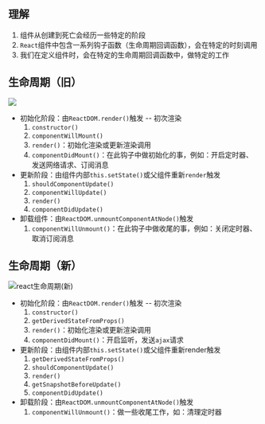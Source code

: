 ## 理解

1. 组件从创建到死亡会经历一些特定的阶段
2. `React`组件中包含一系列钩子函数（生命周期回调函数），会在特定的时刻调用
3. 我们在定义组件时，会在特定的生命周期回调函数中，做特定的工作

## 生命周期（旧）

![](D:\Project\Personal\frontEnd-knowledge\React\文档\imgs\react生命周期(旧).png)

+ 初始化阶段：由`ReactDOM.render()`触发 -- 初次渲染
  1. `constructor()`
  2. `componentWillMount()`
  3. `render()`：初始化渲染或更新渲染调用
  4. `componentDidMount()`：在此钩子中做初始化的事，例如：开启定时器、发送网络请求、订阅消息
+ 更新阶段：由组件内部`this.setState()`或父组件重新`render`触发
  1. `shouldComponentUpdate()`
  2. `componentWillUpdate()`
  3. `render()`
  4. `componentDidUpdate()`
+ 卸载组件：由`ReactDOM.unmountComponentAtNode()`触发
  1. `componentWillUnmount()`：在此钩子中做收尾的事，例如：关闭定时器、取消订阅消息

## 生命周期（新）

![react生命周期(新)](D:\Project\Personal\frontEnd-knowledge\React\文档\imgs\react生命周期(新).png)

+ 初始化阶段：由`ReactDOM.render()`触发  --  初次渲染
  1. `constructor()`
  2. `getDerivedStateFromProps()`
  3. `render()`：初始化渲染或更新渲染调用
  4. `componentDidMount()`：开启监听，发送`ajax`请求
+ 更新阶段：由组件内部`this.setState()`或父组件重新render触发
  1. `getDerivedStateFromProps()`
  2. `shouldComponentUpdate()`
  3. `render()`
  4. `getSnapshotBeforeUpdate()`
  5. `componentDidUpdate()`
+ 卸载阶段：由`ReactDOM.unmountComponentAtNode()`触发
  1. `componentWillUnmount()`：做一些收尾工作，如：清理定时器